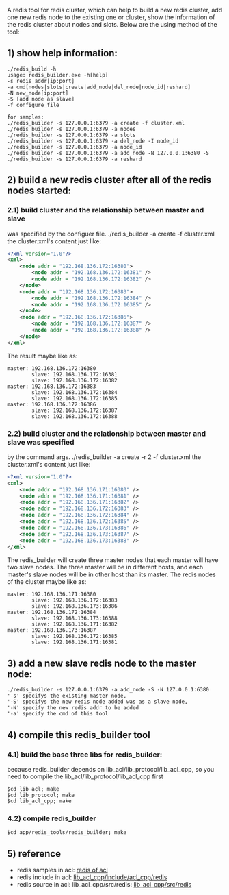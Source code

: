 A redis tool for redis cluster, which can help to build a new redis cluster,
add one new redis node to the existing one or cluster, show the information
of the redis cluster about nodes and slots. Below are the using method of
the tool:
## 1) show help information:
```help
./redis_build -h
usage: redis_builder.exe -h[help]
-s redis_addr[ip:port]
-a cmd[nodes|slots|create|add_node|del_node|node_id|reshard]
-N new_node[ip:port]
-S [add node as slave]
-f configure_file

for samples:
./redis_builder -s 127.0.0.1:6379 -a create -f cluster.xml
./redis_builder -s 127.0.0.1:6379 -a nodes
./redis_builder -s 127.0.0.1:6379 -a slots
./redis_builder -s 127.0.0.1:6379 -a del_node -I node_id
./redis_builder -s 127.0.0.1:6379 -a node_id
./redis_builder -s 127.0.0.1:6379 -a add_node -N 127.0.0.1:6380 -S
./redis_builder -s 127.0.0.1:6379 -a reshard
```

## 2) build a new redis cluster after all of the redis nodes started:
### 2.1) build cluster and the relationship between master and slave
was specified by the configuer file.
./redis_builder -a create -f cluster.xml
the cluster.xml's content just like:
```xml
<?xml version="1.0"?>
<xml>
    <node addr = "192.168.136.172:16380">
        <node addr = "192.168.136.172:16381" />
        <node addr = "192.168.136.172:16382" />
    </node>
    <node addr = "192.168.136.172:16383">
        <node addr = "192.168.136.172:16384" />
        <node addr = "192.168.136.172:16385" />
    </node>
    <node addr = "192.168.136.172:16386">
        <node addr = "192.168.136.172:16387" />
        <node addr = "192.168.136.172:16388" />
    </node>
</xml>
```
The result maybe like as:
```result
master: 192.168.136.172:16380
        slave: 192.168.136.172:16381
        slave: 192.168.136.172:16382
master: 192.168.136.172:16383
        slave: 192.168.136.172:16384
        slave: 192.168.136.172:16385
master: 192.168.136.172:16386
        slave: 192.168.136.172:16387
        slave: 192.168.136.172:16388
```

### 2.2) build cluster and the relationship between master and slave was specified
by the command args.
./redis_builder -a create -r 2 -f cluster.xml
the cluster.xml's content just like:
```xml
<?xml version="1.0"?>
<xml>
    <node addr = "192.168.136.171:16380" />
    <node addr = "192.168.136.171:16381" />
    <node addr = "192.168.136.171:16382" />
    <node addr = "192.168.136.172:16383" />
    <node addr = "192.168.136.172:16384" />
    <node addr = "192.168.136.172:16385" />
    <node addr = "192.168.136.173:16386" />
    <node addr = "192.168.136.173:16387" />
    <node addr = "192.168.136.173:16388" />
</xml>
```
The redis_builder will create three master nodes that each master will have
two slave nodes. The three master will be in different hosts, and each
master's slave nodes will be in other host than its master. The redis nodes
of the cluster maybe like as:
```result
master: 192.168.136.171:16380
        slave: 192.168.136.172:16383
        slave: 192.168.136.173:16386
master: 192.168.136.172:16384
        slave: 192.168.136.173:16388
        slave: 192.168.136.171:16382
master: 192.168.136.173:16387
        slave: 192.168.136.172:16385
        slave: 192.168.136.171:16381
```

## 3) add a new slave redis node to the master node:
```help
./redis_builder -s 127.0.0.1:6379 -a add_node -S -N 127.0.0.1:6380
'-s' specifys the existing master node,
'-S' specifys the new redis node added was as a slave node,
'-N' specify the new redis addr to be added
'-a' specify the cmd of this tool
```

## 4) compile this redis_builder tool
### 4.1) build the base three libs for redis_builder:
because redis_builder depends on lib_acl/lib_protocol/lib_acl_cpp,
so you need to compile the lib_acl/lib_protocol/lib_acl_cpp first
```compile
$cd lib_acl; make
$cd lib_protocol; make
$cd lib_acl_cpp; make
```
### 4.2) compile redis_builder
```compile
$cd app/redis_tools/redis_builder; make
```

## 5) reference
- redis samples in acl: [redis of acl](https://github.com/acl-dev/acl/tree/master/lib_acl_cpp/samples/redis)
- redis include in acl: [lib_acl_cpp/include/acl_cpp/redis](https://github.com/acl-dev/acl/tree/master/lib_acl_cpp/include/acl_cpp/redis)
- redis source  in acl: lib_acl_cpp/src/redis: [lib_acl_cpp/src/redis](https://github.com/acl-dev/acl/tree/master/lib_acl_cpp/src/redis)

